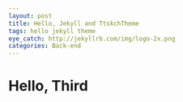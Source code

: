 ```yaml
---
layout: post
title: Hello, Jekyll and TtskchTheme
tags: hello jekyll theme
eye_catch: http://jekyllrb.com/img/logo-2x.png
categories: Back-end
---
```


# Hello, Third